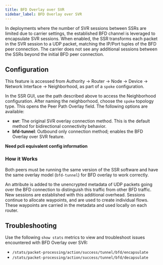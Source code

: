 ```yaml
---
title: BFD Overlay over SVR
sidebar_label: BFD Overlay over SVR
---
```


In deployments where the number of SVR sessions between SSRs are limited due to carrier settings, the established BFD channel is leveraged to encapsulate SVR sessions. When enabled, the SSR transforms each packet in the SVR session to a UDP packet, matching the IP/Port tuples of the BFD peer connection. The carrier does not see any additional sessions between the SSRs beyond the initial BFD peer connection. 

## Configuration

This feature is accessed from Authority -> Router -> Node -> Device -> Network Interface -> Neighborhood, as part of a `spoke` configuration.

In the SSR GUI, use the path described above to access the Neighborhood configuration. After naming the neighborhood, choose the `spoke` topology type. This opens the Peer Path Overlay field. The following options are available:

- **svr**: The original SVR overlay connection method. This is the default method for bidirectional connectivity behavior. 
- **bfd-tunnel**: Outbound only connection method; enables the BFD Overlay over SVR feature. 

**Need pcli equivalent config information**

### How it Works

Both peers must be running the same version of the SSR software and have the same overlay model (`bfd-tunnel`) for BFD overlay to work correctly. 

An attribute is added to the unencrypted metadata of UDP packets going over the BFD connection to distinguish this traffic from other BFD traffic. New sessions are established with this additional overhead. Sessions continue to allocate waypoints, and are used to create individual flows. These waypoints are carried in the metadata and used locally on each router. 

 ## Troubleshooting

 Use the following `show stats` metrics to view and troubleshoot issues encountered with BFD Overlay over SVR:

- `/stats/packet-processing/action/success/tunnel/bfd/encapsulate` 
- `/stats/packet-processing/action/success/tunnel/bfd/decapsulate`